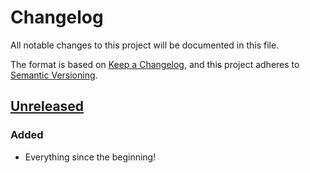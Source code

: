 # Changelog

All notable changes to this project will be documented in this file.

The format is based on [Keep a Changelog](https://keepachangelog.com/en/1.0.0/),
and this project adheres to [Semantic Versioning](https://semver.org/spec/v2.0.0.html).

## [Unreleased]

### Added

-   Everything since the beginning!

[Unreleased]: https://github.com/thomaseizinger/github-action-gitflow-release-workflow/compare/https://github.com/thomaseizinger/github-action-gitflow-release-workflow...HEAD
